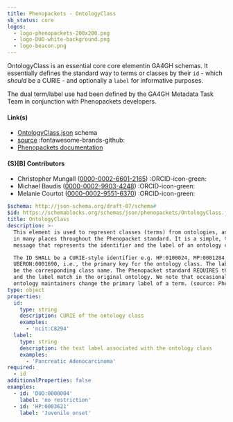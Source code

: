 ```yaml
---
title: Phenopackets - OntologyClass
sb_status: core
logos:
  - logo-phenopackets-200x200.png
  - logo-DUO-white-background.png
  - logo-beacon.png
---
```


OntologyClass is an essential core core elementin GA4GH schemas.
It essentially defines the standard way to terms or classes
by their `id` - which _should_ be a CURIE - and optionally a `label`
for informative purposes.

<!--more-->

The dual term/label use had been defined by the GA4GH Metadata Task Team
in conjunction with Phenopackets developers.

#### Link(s)

* [OntologyClass.json](/schema_files/json/Phenopackets/OntologyClass.json) schema
* [source](https://github.com/phenopackets/phenopacket-schema) :fontawesome-brands-github:
* [Phenopackets documentation](https://phenopacket-schema.readthedocs.io)

#### {S}[B] Contributors

* Christopher Mungall ([0000-0002-6601-2165](https://orcid.org/0000-0002-6601-2165)) :ORCID-icon-green:
* Michael Baudis ([0000-0002-9903-4248](https://orcid.org/0000-0002-9903-4248)) :ORCID-icon-green:
* Melanie Courtot ([0000-0002-9551-6370](https://orcid.org/0000-0002-9551-6370)) :ORCID-icon-green:

<!--schema_block_start-->
```yaml
$schema: http://json-schema.org/draft-07/schema#
$id: https://schemablocks.org/schemas/json/phenopackets/OntologyClass.json
title: OntologyClass
description: >-
  This element is used to represent classes (terms) from ontologies, and is used
  in many places throughout the Phenopacket standard. It is a simple, two element
  message that represents the identifier and the label of an ontology class.

  The ID SHALL be a CURIE-style identifier e.g. HP:0100024, MP:0001284,
  UBERON:0001690, i.e., the primary key for the ontology class. The label should
  be the corresponding class name. The Phenopacket standard REQUIRES that the id
  and the label match in the original ontology. We note that occasionally,
  ontology maintainers change the primary label of a term. (source: Phenopackets v2)
type: object
properties:
  id:
    type: string
    description: CURIE of the ontology class
    examples:
      - 'ncit:C8294'
  label:
    type: string
    description: the text label associated with the ontology class
    examples:
      - 'Pancreatic Adenocarcinoma'
required:
  - id
additionalProperties: false
examples:
  - id: 'DUO:0000004'
    label: 'no restriction'
  - id: 'HP:0003621'
    label: 'Juvenile onset'

```
<!--schema_block_end-->
